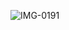 ![IMG-0191](https://user-images.githubusercontent.com/43926105/89132631-3ce65d80-d533-11ea-86b4-c1d0554d2a9b.JPG)

